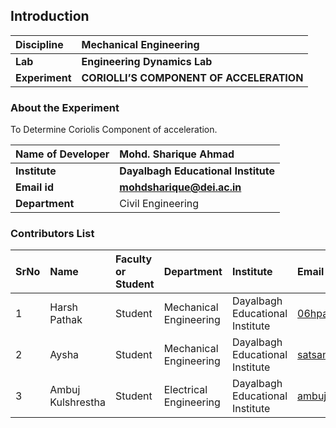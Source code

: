 ## Introduction


<b>Discipline | <b> Mechanical Engineering
:--|:--|
<b> Lab | <b> Engineering Dynamics Lab
<b> Experiment|     <b> CORIOLLI’S COMPONENT OF ACCELERATION

### About the Experiment 

To Determine Coriolis Component of acceleration.

<b>Name of Developer | <b> Mohd. Sharique Ahmad 
:--|:--|
<b> Institute | <b> Dayalbagh Educational Institute
<b> Email id|     <b> mohdsharique@dei.ac.in 
<b> Department |  Civil Engineering

### Contributors List

SrNo | Name | Faculty or Student | Department| Institute | Email id
:--|:--|:--|:--|:--|:--|
1 | Harsh Pathak | Student | Mechanical Engineering | Dayalbagh Educational Institute | 06hpathak@gmail.com
2 | Aysha | Student | Mechanical Engineering | Dayalbagh Educational Institute | satsangiaysha@gmail.com
3 | Ambuj Kulshrestha | Student | Electrical Engineering | Dayalbagh Educational Institute | ambujdj666@gmail.com
